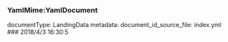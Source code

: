 ### YamlMime:YamlDocument
documentType: LandingData
metadata:
    document_id_source_file: index.yml
    ### 2018/4/3 16:30:5
